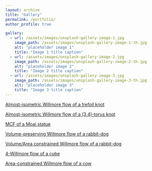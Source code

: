 ```yaml
---
layout: archive
title: "Gallery"
permalink: /portfolio/
author_profile: true

gallery:
  - url: /assets/images/unsplash-gallery-image-1.jpg
    image_path: /assets/images/unsplash-gallery-image-1-th.jpg
    alt: "placeholder image 1"
    title: "Image 1 title caption"
  - url: /assets/images/unsplash-gallery-image-2.jpg
    image_path: /assets/images/unsplash-gallery-image-2-th.jpg
    alt: "placeholder image 2"
    title: "Image 2 title caption"
  - url: /assets/images/unsplash-gallery-image-3.jpg
    image_path: /assets/images/unsplash-gallery-image-3-th.jpg
    alt: "placeholder image 3"
    title: "Image 3 title caption"
---
```


[//]: # ( {% include gallery caption="This is a sample gallery with **Markdown support**." %} )


[Almost-isometric Willmore flow of a trefoil knot](../videos/knotT.mp4)

[Almost-isometric Willmore flow of a (3,4)-torus knot](../videos/superknotT.mp4)

[MCF of a Moai statue](../videos/MCF_statue.mp4)

[Volume-preserving Willmore flow of a rabbit-dog](../videos/dogtoballV.mp4)

[Volume/Area constrained Willmore flow of a rabbit-dog](../videos/dogtodisk.mp4)

[4-Willmore flow of a cube](../videos/slowgrow.mp4)

[Area-constrained Willmore flow of a cow](../videos/areaprescow.mp4)


[//]: # ( {% include base_path %} )

[//]: # ( {% for post in site.portfolio %}
  {% include archive-single.html %}
{% endfor %} )
